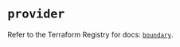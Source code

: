 # `provider`

Refer to the Terraform Registry for docs: [`boundary`](https://registry.terraform.io/providers/hashicorp/boundary/1.1.13/docs).
